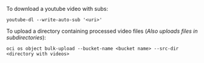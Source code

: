 To download a youtube video with subs:

```
youtube-dl --write-auto-sub '<uri>'
```

To upload a directory containing processed video files (*Also uploads files in subdirectories*):

```
oci os object bulk-upload --bucket-name <bucket name> --src-dir <directory with videos>
```